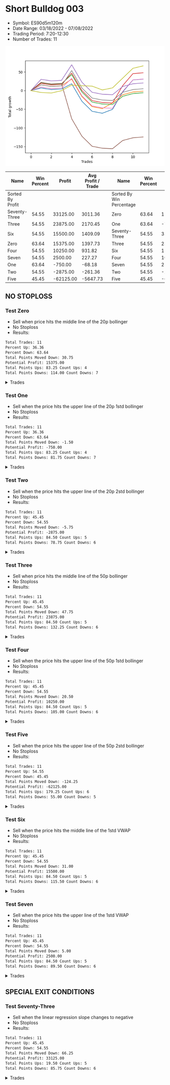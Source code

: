 # Short Bulldog 003 
- Symbol: ES90d5m120m
- Date Range: 03/18/2022 - 07/08/2022
- Trading Period: 7:20-12:30
- Number of Trades: 11

![Plot](ShortBulldog003ES90d5m120m.png)

| Name | Win Percent | Profit | Avg Profit / Trade |     | Name | Win Percent | Profit | Avg Profit / Trade |
| ---- | ----------- | ------ | ------------------ | --- | ---- | ----------- | ------ | ------------------ |
| Sorted By <br> Profit | | | | | Sorted By <br> Win Percentage ||||
| Seventy-Three | 54.55 | 33125.00 | 3011.36 |     | Zero | 63.64 | 15375.00 | 1397.73 |
| Three | 54.55 | 23875.00 | 2170.45 |     | One | 63.64 | -750.00 | -68.18 |
| Six | 54.55 | 15500.00 | 1409.09 |     | Seventy-Three | 54.55 | 33125.00 | 3011.36 |
| Zero | 63.64 | 15375.00 | 1397.73 |     | Three | 54.55 | 23875.00 | 2170.45 |
| Four | 54.55 | 10250.00 | 931.82 |     | Six | 54.55 | 15500.00 | 1409.09 |
| Seven | 54.55 | 2500.00 | 227.27 |     | Four | 54.55 | 10250.00 | 931.82 |
| One | 63.64 | -750.00 | -68.18 |     | Seven | 54.55 | 2500.00 | 227.27 |
| Two | 54.55 | -2875.00 | -261.36 |     | Two | 54.55 | -2875.00 | -261.36 |
| Five | 45.45 | -62125.00 | -5647.73 |     | Five | 45.45 | -62125.00 | -5647.73 |

## NO STOPLOSS

### Test Zero
* Sell when price hits the middle line of the 20p bollinger
* No Stoploss
* Results:
```
Total Trades: 11
Percent Up: 36.36
Percent Down: 63.64
Total Points Moved Down: 30.75
Potential Profit: 15375.00
Total Points Ups: 83.25 Count Ups: 4
Total Points Downs: 114.00 Count Downs: 7
```

<details><summary>Trades</summary>

<code>In: 2022-03-25 07:25:00		Out: 2022-03-25 08:01:45		Total Position Time: 36:45		Total Move Down: 7.00		Total to Date: 7.00</code> <br />
<code>In: 2022-03-28 12:00:00		Out: 2022-03-28 12:46:00		Total Position Time: 46:00		Total Move Down: -4.25		Total to Date: 2.75</code> <br />
<code>In: 2022-04-07 12:15:00		Out: 2022-04-07 12:46:00		Total Position Time: 31:00		Total Move Down: 1.50		Total to Date: 4.25</code> <br />
<code>In: 2022-05-04 11:05:00		Out: 2022-05-04 11:07:15		Total Position Time: 02:15		Total Move Down: 14.00		Total to Date: 18.25</code> <br />
<code>In: 2022-05-04 11:55:00		Out: 2022-05-04 12:46:00		Total Position Time: 51:00		Total Move Down: -46.75		Total to Date: -28.50</code> <br />
<code>In: 2022-05-04 12:15:00		Out: 2022-05-04 12:46:00		Total Position Time: 31:00		Total Move Down: -27.00		Total to Date: -55.50</code> <br />
<code>In: 2022-05-25 11:35:00		Out: 2022-05-25 12:46:00		Total Position Time: 71:00		Total Move Down: -5.25		Total to Date: -60.75</code> <br />
<code>In: 2022-05-31 09:05:00		Out: 2022-05-31 10:16:00		Total Position Time: 71:00		Total Move Down: 10.50		Total to Date: -50.25</code> <br />
<code>In: 2022-06-15 11:45:00		Out: 2022-06-15 11:58:05		Total Position Time: 13:05		Total Move Down: 46.75		Total to Date: -3.50</code> <br />
<code>In: 2022-06-15 11:50:00		Out: 2022-06-15 11:58:05		Total Position Time: 08:05		Total Move Down: 32.00		Total to Date: 28.50</code> <br />
<code>In: 2022-07-06 11:45:00		Out: 2022-07-06 12:46:00		Total Position Time: 61:00		Total Move Down: 2.25		Total to Date: 30.75</code> <br />


</details>

### Test One
* Sell when the price hits the upper line of the 20p 1std bollinger
* No Stoploss
* Results:
```
Total Trades: 11
Percent Up: 36.36
Percent Down: 63.64
Total Points Moved Down: -1.50
Potential Profit: -750.00
Total Points Ups: 83.25 Count Ups: 4
Total Points Downs: 81.75 Count Downs: 7
```

<details><summary>Trades</summary>

<code>In: 2022-03-25 07:25:00		Out: 2022-03-25 08:09:20		Total Position Time: 44:20		Total Move Down: 15.50		Total to Date: 15.50</code> <br />
<code>In: 2022-03-28 12:00:00		Out: 2022-03-28 12:46:00		Total Position Time: 46:00		Total Move Down: -4.25		Total to Date: 11.25</code> <br />
<code>In: 2022-04-07 12:15:00		Out: 2022-04-07 12:46:00		Total Position Time: 31:00		Total Move Down: 1.50		Total to Date: 12.75</code> <br />
<code>In: 2022-05-04 11:05:00		Out: 2022-05-04 11:07:20		Total Position Time: 02:20		Total Move Down: 18.00		Total to Date: 30.75</code> <br />
<code>In: 2022-05-04 11:55:00		Out: 2022-05-04 12:46:00		Total Position Time: 51:00		Total Move Down: -46.75		Total to Date: -16.00</code> <br />
<code>In: 2022-05-04 12:15:00		Out: 2022-05-04 12:46:00		Total Position Time: 31:00		Total Move Down: -27.00		Total to Date: -43.00</code> <br />
<code>In: 2022-05-25 11:35:00		Out: 2022-05-25 12:46:00		Total Position Time: 71:00		Total Move Down: -5.25		Total to Date: -48.25</code> <br />
<code>In: 2022-05-31 09:05:00		Out: 2022-05-31 10:22:45		Total Position Time: 77:45		Total Move Down: 15.25		Total to Date: -33.00</code> <br />
<code>In: 2022-06-15 11:45:00		Out: 2022-06-15 12:46:00		Total Position Time: 61:00		Total Move Down: 22.00		Total to Date: -11.00</code> <br />
<code>In: 2022-06-15 11:50:00		Out: 2022-06-15 12:46:00		Total Position Time: 56:00		Total Move Down: 7.25		Total to Date: -3.75</code> <br />
<code>In: 2022-07-06 11:45:00		Out: 2022-07-06 12:46:00		Total Position Time: 61:00		Total Move Down: 2.25		Total to Date: -1.50</code> <br />


</details>

### Test Two
* Sell when the price hits the upper line of the 20p 2std bollinger
* No Stoploss
* Results:
```
Total Trades: 11
Percent Up: 45.45
Percent Down: 54.55
Total Points Moved Down: -5.75
Potential Profit: -2875.00
Total Points Ups: 84.50 Count Ups: 5
Total Points Downs: 78.75 Count Downs: 6
```

<details><summary>Trades</summary>

<code>In: 2022-03-25 07:25:00		Out: 2022-03-25 08:10:45		Total Position Time: 45:45		Total Move Down: 21.25		Total to Date: 21.25</code> <br />
<code>In: 2022-03-28 12:00:00		Out: 2022-03-28 12:46:00		Total Position Time: 46:00		Total Move Down: -4.25		Total to Date: 17.00</code> <br />
<code>In: 2022-04-07 12:15:00		Out: 2022-04-07 12:46:00		Total Position Time: 31:00		Total Move Down: 1.50		Total to Date: 18.50</code> <br />
<code>In: 2022-05-04 11:05:00		Out: 2022-05-04 11:07:40		Total Position Time: 02:40		Total Move Down: 24.50		Total to Date: 43.00</code> <br />
<code>In: 2022-05-04 11:55:00		Out: 2022-05-04 12:46:00		Total Position Time: 51:00		Total Move Down: -46.75		Total to Date: -3.75</code> <br />
<code>In: 2022-05-04 12:15:00		Out: 2022-05-04 12:46:00		Total Position Time: 31:00		Total Move Down: -27.00		Total to Date: -30.75</code> <br />
<code>In: 2022-05-25 11:35:00		Out: 2022-05-25 12:46:00		Total Position Time: 71:00		Total Move Down: -5.25		Total to Date: -36.00</code> <br />
<code>In: 2022-05-31 09:05:00		Out: 2022-05-31 11:05:55		Total Position Time: 120:55		Total Move Down: -1.25		Total to Date: -37.25</code> <br />
<code>In: 2022-06-15 11:45:00		Out: 2022-06-15 12:46:00		Total Position Time: 61:00		Total Move Down: 22.00		Total to Date: -15.25</code> <br />
<code>In: 2022-06-15 11:50:00		Out: 2022-06-15 12:46:00		Total Position Time: 56:00		Total Move Down: 7.25		Total to Date: -8.00</code> <br />
<code>In: 2022-07-06 11:45:00		Out: 2022-07-06 12:46:00		Total Position Time: 61:00		Total Move Down: 2.25		Total to Date: -5.75</code> <br />


</details>

### Test Three
* Sell when price hits the middle line of the 50p bollinger
* No Stoploss
* Results:
```
Total Trades: 11
Percent Up: 45.45
Percent Down: 54.55
Total Points Moved Down: 47.75
Potential Profit: 23875.00
Total Points Ups: 84.50 Count Ups: 5
Total Points Downs: 132.25 Count Downs: 6
```

<details><summary>Trades</summary>

<code>In: 2022-03-25 07:25:00		Out: 2022-03-25 08:10:15		Total Position Time: 45:15		Total Move Down: 19.50		Total to Date: 19.50</code> <br />
<code>In: 2022-03-28 12:00:00		Out: 2022-03-28 12:46:00		Total Position Time: 46:00		Total Move Down: -4.25		Total to Date: 15.25</code> <br />
<code>In: 2022-04-07 12:15:00		Out: 2022-04-07 12:46:00		Total Position Time: 31:00		Total Move Down: 1.50		Total to Date: 16.75</code> <br />
<code>In: 2022-05-04 11:05:00		Out: 2022-05-04 11:20:50		Total Position Time: 15:50		Total Move Down: 30.25		Total to Date: 47.00</code> <br />
<code>In: 2022-05-04 11:55:00		Out: 2022-05-04 12:46:00		Total Position Time: 51:00		Total Move Down: -46.75		Total to Date: 0.25</code> <br />
<code>In: 2022-05-04 12:15:00		Out: 2022-05-04 12:46:00		Total Position Time: 31:00		Total Move Down: -27.00		Total to Date: -26.75</code> <br />
<code>In: 2022-05-25 11:35:00		Out: 2022-05-25 12:46:00		Total Position Time: 71:00		Total Move Down: -5.25		Total to Date: -32.00</code> <br />
<code>In: 2022-05-31 09:05:00		Out: 2022-05-31 11:05:55		Total Position Time: 120:55		Total Move Down: -1.25		Total to Date: -33.25</code> <br />
<code>In: 2022-06-15 11:45:00		Out: 2022-06-15 11:58:05		Total Position Time: 13:05		Total Move Down: 46.75		Total to Date: 13.50</code> <br />
<code>In: 2022-06-15 11:50:00		Out: 2022-06-15 11:58:05		Total Position Time: 08:05		Total Move Down: 32.00		Total to Date: 45.50</code> <br />
<code>In: 2022-07-06 11:45:00		Out: 2022-07-06 12:46:00		Total Position Time: 61:00		Total Move Down: 2.25		Total to Date: 47.75</code> <br />


</details>

### Test Four
* Sell when the price hits the upper line of the 50p 1std bollinger
* No Stoploss
* Results:
```
Total Trades: 11
Percent Up: 45.45
Percent Down: 54.55
Total Points Moved Down: 20.50
Potential Profit: 10250.00
Total Points Ups: 84.50 Count Ups: 5
Total Points Downs: 105.00 Count Downs: 6
```

<details><summary>Trades</summary>

<code>In: 2022-03-25 07:25:00		Out: 2022-03-25 08:26:05		Total Position Time: 61:05		Total Move Down: 30.25		Total to Date: 30.25</code> <br />
<code>In: 2022-03-28 12:00:00		Out: 2022-03-28 12:46:00		Total Position Time: 46:00		Total Move Down: -4.25		Total to Date: 26.00</code> <br />
<code>In: 2022-04-07 12:15:00		Out: 2022-04-07 12:46:00		Total Position Time: 31:00		Total Move Down: 1.50		Total to Date: 27.50</code> <br />
<code>In: 2022-05-04 11:05:00		Out: 2022-05-04 11:34:10		Total Position Time: 29:10		Total Move Down: 41.75		Total to Date: 69.25</code> <br />
<code>In: 2022-05-04 11:55:00		Out: 2022-05-04 12:46:00		Total Position Time: 51:00		Total Move Down: -46.75		Total to Date: 22.50</code> <br />
<code>In: 2022-05-04 12:15:00		Out: 2022-05-04 12:46:00		Total Position Time: 31:00		Total Move Down: -27.00		Total to Date: -4.50</code> <br />
<code>In: 2022-05-25 11:35:00		Out: 2022-05-25 12:46:00		Total Position Time: 71:00		Total Move Down: -5.25		Total to Date: -9.75</code> <br />
<code>In: 2022-05-31 09:05:00		Out: 2022-05-31 11:05:55		Total Position Time: 120:55		Total Move Down: -1.25		Total to Date: -11.00</code> <br />
<code>In: 2022-06-15 11:45:00		Out: 2022-06-15 12:46:00		Total Position Time: 61:00		Total Move Down: 22.00		Total to Date: 11.00</code> <br />
<code>In: 2022-06-15 11:50:00		Out: 2022-06-15 12:46:00		Total Position Time: 56:00		Total Move Down: 7.25		Total to Date: 18.25</code> <br />
<code>In: 2022-07-06 11:45:00		Out: 2022-07-06 12:46:00		Total Position Time: 61:00		Total Move Down: 2.25		Total to Date: 20.50</code> <br />


</details>

### Test Five
* Sell when the price hits the upper line of the 50p 2std bollinger
* No Stoploss
* Results:
```
Total Trades: 11
Percent Up: 54.55
Percent Down: 45.45
Total Points Moved Down: -124.25
Potential Profit: -62125.00
Total Points Ups: 179.25 Count Ups: 6
Total Points Downs: 55.00 Count Downs: 5
```

<details><summary>Trades</summary>

<code>In: 2022-03-25 07:25:00		Out: 2022-03-25 09:25:55		Total Position Time: 120:55		Total Move Down: 22.00		Total to Date: 22.00</code> <br />
<code>In: 2022-03-28 12:00:00		Out: 2022-03-28 12:46:00		Total Position Time: 46:00		Total Move Down: -4.25		Total to Date: 17.75</code> <br />
<code>In: 2022-04-07 12:15:00		Out: 2022-04-07 12:46:00		Total Position Time: 31:00		Total Move Down: 1.50		Total to Date: 19.25</code> <br />
<code>In: 2022-05-04 11:05:00		Out: 2022-05-04 12:46:00		Total Position Time: 101:00		Total Move Down: -94.75		Total to Date: -75.50</code> <br />
<code>In: 2022-05-04 11:55:00		Out: 2022-05-04 12:46:00		Total Position Time: 51:00		Total Move Down: -46.75		Total to Date: -122.25</code> <br />
<code>In: 2022-05-04 12:15:00		Out: 2022-05-04 12:46:00		Total Position Time: 31:00		Total Move Down: -27.00		Total to Date: -149.25</code> <br />
<code>In: 2022-05-25 11:35:00		Out: 2022-05-25 12:46:00		Total Position Time: 71:00		Total Move Down: -5.25		Total to Date: -154.50</code> <br />
<code>In: 2022-05-31 09:05:00		Out: 2022-05-31 11:05:55		Total Position Time: 120:55		Total Move Down: -1.25		Total to Date: -155.75</code> <br />
<code>In: 2022-06-15 11:45:00		Out: 2022-06-15 12:46:00		Total Position Time: 61:00		Total Move Down: 22.00		Total to Date: -133.75</code> <br />
<code>In: 2022-06-15 11:50:00		Out: 2022-06-15 12:46:00		Total Position Time: 56:00		Total Move Down: 7.25		Total to Date: -126.50</code> <br />
<code>In: 2022-07-06 11:45:00		Out: 2022-07-06 12:46:00		Total Position Time: 61:00		Total Move Down: 2.25		Total to Date: -124.25</code> <br />


</details>

### Test Six
* Sell when the price hits the middle line of the 1std VWAP
* No Stoploss
* Results:
```
Total Trades: 11
Percent Up: 45.45
Percent Down: 54.55
Total Points Moved Down: 31.00
Potential Profit: 15500.00
Total Points Ups: 84.50 Count Ups: 5
Total Points Downs: 115.50 Count Downs: 6
```

<details><summary>Trades</summary>

<code>In: 2022-03-25 07:25:00		Out: 2022-03-25 08:08:15		Total Position Time: 43:15		Total Move Down: 9.50		Total to Date: 9.50</code> <br />
<code>In: 2022-03-28 12:00:00		Out: 2022-03-28 12:46:00		Total Position Time: 46:00		Total Move Down: -4.25		Total to Date: 5.25</code> <br />
<code>In: 2022-04-07 12:15:00		Out: 2022-04-07 12:46:00		Total Position Time: 31:00		Total Move Down: 1.50		Total to Date: 6.75</code> <br />
<code>In: 2022-05-04 11:05:00		Out: 2022-05-04 11:20:20		Total Position Time: 15:20		Total Move Down: 26.00		Total to Date: 32.75</code> <br />
<code>In: 2022-05-04 11:55:00		Out: 2022-05-04 12:46:00		Total Position Time: 51:00		Total Move Down: -46.75		Total to Date: -14.00</code> <br />
<code>In: 2022-05-04 12:15:00		Out: 2022-05-04 12:46:00		Total Position Time: 31:00		Total Move Down: -27.00		Total to Date: -41.00</code> <br />
<code>In: 2022-05-25 11:35:00		Out: 2022-05-25 12:46:00		Total Position Time: 71:00		Total Move Down: -5.25		Total to Date: -46.25</code> <br />
<code>In: 2022-05-31 09:05:00		Out: 2022-05-31 11:05:55		Total Position Time: 120:55		Total Move Down: -1.25		Total to Date: -47.50</code> <br />
<code>In: 2022-06-15 11:45:00		Out: 2022-06-15 11:57:55		Total Position Time: 12:55		Total Move Down: 45.50		Total to Date: -2.00</code> <br />
<code>In: 2022-06-15 11:50:00		Out: 2022-06-15 11:57:55		Total Position Time: 07:55		Total Move Down: 30.75		Total to Date: 28.75</code> <br />
<code>In: 2022-07-06 11:45:00		Out: 2022-07-06 12:46:00		Total Position Time: 61:00		Total Move Down: 2.25		Total to Date: 31.00</code> <br />


</details>

### Test Seven
* Sell when the price hits the upper line of the 1std VWAP
* No Stoploss
* Results:
```
Total Trades: 11
Percent Up: 45.45
Percent Down: 54.55
Total Points Moved Down: 5.00
Potential Profit: 2500.00
Total Points Ups: 84.50 Count Ups: 5
Total Points Downs: 89.50 Count Downs: 6
```

<details><summary>Trades</summary>

<code>In: 2022-03-25 07:25:00		Out: 2022-03-25 08:09:20		Total Position Time: 44:20		Total Move Down: 15.50		Total to Date: 15.50</code> <br />
<code>In: 2022-03-28 12:00:00		Out: 2022-03-28 12:46:00		Total Position Time: 46:00		Total Move Down: -4.25		Total to Date: 11.25</code> <br />
<code>In: 2022-04-07 12:15:00		Out: 2022-04-07 12:46:00		Total Position Time: 31:00		Total Move Down: 1.50		Total to Date: 12.75</code> <br />
<code>In: 2022-05-04 11:05:00		Out: 2022-05-04 11:34:05		Total Position Time: 29:05		Total Move Down: 41.00		Total to Date: 53.75</code> <br />
<code>In: 2022-05-04 11:55:00		Out: 2022-05-04 12:46:00		Total Position Time: 51:00		Total Move Down: -46.75		Total to Date: 7.00</code> <br />
<code>In: 2022-05-04 12:15:00		Out: 2022-05-04 12:46:00		Total Position Time: 31:00		Total Move Down: -27.00		Total to Date: -20.00</code> <br />
<code>In: 2022-05-25 11:35:00		Out: 2022-05-25 12:46:00		Total Position Time: 71:00		Total Move Down: -5.25		Total to Date: -25.25</code> <br />
<code>In: 2022-05-31 09:05:00		Out: 2022-05-31 11:05:55		Total Position Time: 120:55		Total Move Down: -1.25		Total to Date: -26.50</code> <br />
<code>In: 2022-06-15 11:45:00		Out: 2022-06-15 12:46:00		Total Position Time: 61:00		Total Move Down: 22.00		Total to Date: -4.50</code> <br />
<code>In: 2022-06-15 11:50:00		Out: 2022-06-15 12:46:00		Total Position Time: 56:00		Total Move Down: 7.25		Total to Date: 2.75</code> <br />
<code>In: 2022-07-06 11:45:00		Out: 2022-07-06 12:46:00		Total Position Time: 61:00		Total Move Down: 2.25		Total to Date: 5.00</code> <br />


</details>

## SPECIAL EXIT CONDITIONS 

### Test Seventy-Three
* Sell when the linear regression slope changes to negative
* No Stoploss
* Results:
```
Total Trades: 11
Percent Up: 45.45
Percent Down: 54.55
Total Points Moved Down: 66.25
Potential Profit: 33125.00
Total Points Ups: 19.50 Count Ups: 5
Total Points Downs: 85.75 Count Downs: 6
```

<details><summary>Trades</summary>

<code>In: 2022-03-25 07:25:00		Out: 2022-03-25 07:44:05		Total Position Time: 19:05		Total Move Down: -5.00		Total to Date: -5.00</code> <br />
<code>In: 2022-03-28 12:00:00		Out: 2022-03-28 12:26:05		Total Position Time: 26:05		Total Move Down: -1.50		Total to Date: -6.50</code> <br />
<code>In: 2022-04-07 12:15:00		Out: 2022-04-07 12:20:05		Total Position Time: 05:05		Total Move Down: 6.25		Total to Date: -0.25</code> <br />
<code>In: 2022-05-04 11:05:00		Out: 2022-05-04 11:11:05		Total Position Time: 06:05		Total Move Down: 15.00		Total to Date: 14.75</code> <br />
<code>In: 2022-05-04 11:55:00		Out: 2022-05-04 12:07:05		Total Position Time: 12:05		Total Move Down: -1.75		Total to Date: 13.00</code> <br />
<code>In: 2022-05-04 12:15:00		Out: 2022-05-04 12:23:05		Total Position Time: 08:05		Total Move Down: -1.00		Total to Date: 12.00</code> <br />
<code>In: 2022-05-25 11:35:00		Out: 2022-05-25 12:01:05		Total Position Time: 26:05		Total Move Down: -10.25		Total to Date: 1.75</code> <br />
<code>In: 2022-05-31 09:05:00		Out: 2022-05-31 09:11:05		Total Position Time: 06:05		Total Move Down: 5.50		Total to Date: 7.25</code> <br />
<code>In: 2022-06-15 11:45:00		Out: 2022-06-15 12:09:05		Total Position Time: 24:05		Total Move Down: 26.25		Total to Date: 33.50</code> <br />
<code>In: 2022-06-15 11:50:00		Out: 2022-06-15 12:13:05		Total Position Time: 23:05		Total Move Down: 26.25		Total to Date: 59.75</code> <br />
<code>In: 2022-07-06 11:45:00		Out: 2022-07-06 12:08:05		Total Position Time: 23:05		Total Move Down: 6.50		Total to Date: 66.25</code> <br />


</details>